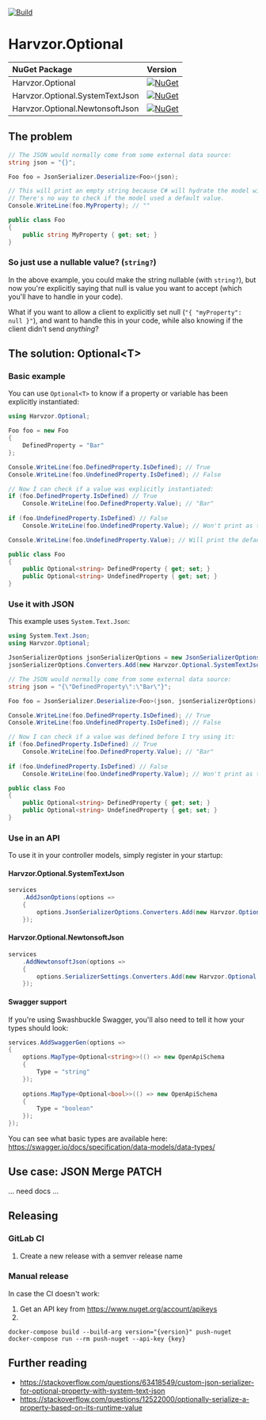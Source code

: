 ﻿[![Build](https://github.com/harvzor/harvzor-optional/actions/workflows/build.yml/badge.svg)](https://github.com/harvzor/harvzor-optional/actions/workflows/build.yml)

# Harvzor.Optional

| NuGet Package                   | Version                                                                                                                                     |
|:--------------------------------|:--------------------------------------------------------------------------------------------------------------------------------------------|
| Harvzor.Optional                | [![NuGet](https://img.shields.io/nuget/v/Harvzor.Optional)](https://www.nuget.org/packages/Harvzor.Optional/)                               |
| Harvzor.Optional.SystemTextJson | [![NuGet](https://img.shields.io/nuget/v/Harvzor.Optional.SystemTextJson)](https://www.nuget.org/packages/Harvzor.Optional.SystemTextJson/) |
| Harvzor.Optional.NewtonsoftJson | [![NuGet](https://img.shields.io/nuget/v/Harvzor.Optional.NewtonsoftJson)](https://www.nuget.org/packages/Harvzor.Optional.NewtonsoftJson/) |

## The problem

```csharp
// The JSON would normally come from some external data source:
string json = "{}";

Foo foo = JsonSerializer.Deserialize<Foo>(json);

// This will print an empty string because C# will hydrate the model with the default value.
// There's no way to check if the model used a default value.
Console.WriteLine(foo.MyProperty); // ""    

public class Foo
{
    public string MyProperty { get; set; }
}
```

### So just use a nullable value? (`string?`)

In the above example, you could make the string nullable (with `string?`), but now you're explicitly saying that null is value you want to accept (which you'll have to handle in your code).

What if you want to allow a client to explicitly set null (`"{ "myProperty": null }"`), and want to handle this in your code, while also knowing if the client didn't send *anything*?

## The solution: Optional&lt;T&gt;

### Basic example

You can use `Optional<T>` to know if a property or variable has been explicitly instantiated:

```csharp
using Harvzor.Optional;

Foo foo = new Foo
{
    DefinedProperty = "Bar"
};

Console.WriteLine(foo.DefinedProperty.IsDefined); // True
Console.WriteLine(foo.UndefinedProperty.IsDefined); // False

// Now I can check if a value was explicitly instantiated:
if (foo.DefinedProperty.IsDefined) // True
    Console.WriteLine(foo.DefinedProperty.Value); // "Bar" 
    
if (foo.UndefinedProperty.IsDefined) // False
    Console.WriteLine(foo.UndefinedProperty.Value); // Won't print as the value wasn't explicitly instantiated.

Console.WriteLine(foo.UndefinedProperty.Value); // Will print the default value.

public class Foo
{
    public Optional<string> DefinedProperty { get; set; }
    public Optional<string> UndefinedProperty { get; set; }
}
```

### Use it with JSON

This example uses `System.Text.Json`:

```csharp
using System.Text.Json;
using Harvzor.Optional;

JsonSerializerOptions jsonSerializerOptions = new JsonSerializerOptions();
jsonSerializerOptions.Converters.Add(new Harvzor.Optional.SystemTextJson.OptionalJsonConverter());

// The JSON would normally come from some external data source:
string json = "{\"DefinedProperty\":\"Bar\"}";

Foo foo = JsonSerializer.Deserialize<Foo>(json, jsonSerializerOptions)!;

Console.WriteLine(foo.DefinedProperty.IsDefined); // True
Console.WriteLine(foo.UndefinedProperty.IsDefined); // False

// Now I can check if a value was defined before I try using it:
if (foo.DefinedProperty.IsDefined) // True
    Console.WriteLine(foo.DefinedProperty.Value); // "Bar" 
    
if (foo.UndefinedProperty.IsDefined) // False
    Console.WriteLine(foo.UndefinedProperty.Value); // Won't print as the value wasn't defined.

public class Foo
{
    public Optional<string> DefinedProperty { get; set; }
    public Optional<string> UndefinedProperty { get; set; }
}
```

### Use in an API

To use it in your controller models, simply register in your startup:

#### Harvzor.Optional.SystemTextJson

```csharp
services
    .AddJsonOptions(options =>
    {
        options.JsonSerializerOptions.Converters.Add(new Harvzor.Optional.SystemTextJson.OptionalJsonConverter());
    });
```

#### Harvzor.Optional.NewtonsoftJson

```csharp
services
    .AddNewtonsoftJson(options =>
    {
        options.SerializerSettings.Converters.Add(new Harvzor.Optional.NewtonsoftJson.OptionalJsonConverter());
    });
```

#### Swagger support

If you're using Swashbuckle Swagger, you'll also need to tell it how your types should look:

```csharp
services.AddSwaggerGen(options =>
{ 
    options.MapType<Optional<string>>(() => new OpenApiSchema
    {
        Type = "string"
    });
    
    options.MapType<Optional<bool>>(() => new OpenApiSchema
    {
        Type = "boolean"
    });
});
```

You can see what basic types are available here: https://swagger.io/docs/specification/data-models/data-types/

## Use case: JSON Merge PATCH

... need docs ...

## Releasing

### GitLab CI

1. Create a new release with a semver release name

### Manual release

In case the CI doesn't work:

1. Get an API key from https://www.nuget.org/account/apikeys
2.
```
docker-compose build --build-arg version="{version}" push-nuget
docker-compose run --rm push-nuget --api-key {key}
```

## Further reading

- https://stackoverflow.com/questions/63418549/custom-json-serializer-for-optional-property-with-system-text-json
- https://stackoverflow.com/questions/12522000/optionally-serialize-a-property-based-on-its-runtime-value
